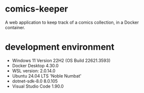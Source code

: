 # comics-keeper
A web application to keep track of a comics collection, in a Docker container.

# development environment
* Windows 11 Version 22H2 (OS Build 22621.3593)
* Docker Desktop 4.30.0
* WSL version: 2.0.14.0
* Ubuntu 24.04 LTS 'Noble Numbat'
* dotnet-sdk-8.0 8.0.105
* Visual Studio Code 1.90.0
